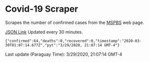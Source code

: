 # Covid-19 Scraper

Scrapes the number of confirmed cases from the [MSPBS](https://www.mspbs.gov.py/covid-19.php) web page.

[JSON Link](https://jmayalag.github.io/covid19-scrape/cases.json)
Updated every 30 minutes.
```
{"confirmed":64,"deaths":0,"recovered":0,"timestamp":"2020-03-30T01:07:14.677Z","pyt":"3/29/2020, 21:07:14 GMT-4"}
```
Last update (Paraguay Time): 3/29/2020, 21:07:14 GMT-4